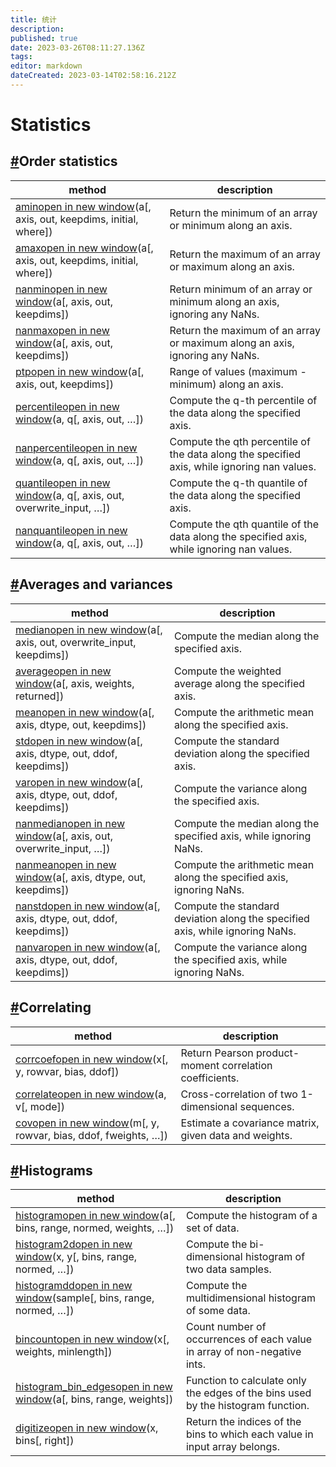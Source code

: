 ```yaml
---
title: 统计
description: 
published: true
date: 2023-03-26T08:11:27.136Z
tags: 
editor: markdown
dateCreated: 2023-03-14T02:58:16.212Z
---
```


# Statistics

## [#](https://www.numpy.org.cn/reference/routines/statistics.html#order-statistics)Order statistics

| method                                                       | description                                                  |
| ------------------------------------------------------------ | ------------------------------------------------------------ |
| [aminopen in new window](https://numpy.org/devdocs/reference/generated/numpy.amin.html#numpy.amin)(a[, axis, out, keepdims, initial, where]) | Return the minimum of an array or minimum along an axis.     |
| [amaxopen in new window](https://numpy.org/devdocs/reference/generated/numpy.amax.html#numpy.amax)(a[, axis, out, keepdims, initial, where]) | Return the maximum of an array or maximum along an axis.     |
| [nanminopen in new window](https://numpy.org/devdocs/reference/generated/numpy.nanmin.html#numpy.nanmin)(a[, axis, out, keepdims]) | Return minimum of an array or minimum along an axis, ignoring any NaNs. |
| [nanmaxopen in new window](https://numpy.org/devdocs/reference/generated/numpy.nanmax.html#numpy.nanmax)(a[, axis, out, keepdims]) | Return the maximum of an array or maximum along an axis, ignoring any NaNs. |
| [ptpopen in new window](https://numpy.org/devdocs/reference/generated/numpy.ptp.html#numpy.ptp)(a[, axis, out, keepdims]) | Range of values (maximum - minimum) along an axis.           |
| [percentileopen in new window](https://numpy.org/devdocs/reference/generated/numpy.percentile.html#numpy.percentile)(a, q[, axis, out, …]) | Compute the q-th percentile of the data along the specified axis. |
| [nanpercentileopen in new window](https://numpy.org/devdocs/reference/generated/numpy.nanpercentile.html#numpy.nanpercentile)(a, q[, axis, out, …]) | Compute the qth percentile of the data along the specified axis, while ignoring nan values. |
| [quantileopen in new window](https://numpy.org/devdocs/reference/generated/numpy.quantile.html#numpy.quantile)(a, q[, axis, out, overwrite_input, …]) | Compute the q-th quantile of the data along the specified axis. |
| [nanquantileopen in new window](https://numpy.org/devdocs/reference/generated/numpy.nanquantile.html#numpy.nanquantile)(a, q[, axis, out, …]) | Compute the qth quantile of the data along the specified axis, while ignoring nan values. |

## [#](https://www.numpy.org.cn/reference/routines/statistics.html#averages-and-variances)Averages and variances

| method                                                       | description                                                  |
| ------------------------------------------------------------ | ------------------------------------------------------------ |
| [medianopen in new window](https://numpy.org/devdocs/reference/generated/numpy.median.html#numpy.median)(a[, axis, out, overwrite_input, keepdims]) | Compute the median along the specified axis.                 |
| [averageopen in new window](https://numpy.org/devdocs/reference/generated/numpy.average.html#numpy.average)(a[, axis, weights, returned]) | Compute the weighted average along the specified axis.       |
| [meanopen in new window](https://numpy.org/devdocs/reference/generated/numpy.mean.html#numpy.mean)(a[, axis, dtype, out, keepdims]) | Compute the arithmetic mean along the specified axis.        |
| [stdopen in new window](https://numpy.org/devdocs/reference/generated/numpy.std.html#numpy.std)(a[, axis, dtype, out, ddof, keepdims]) | Compute the standard deviation along the specified axis.     |
| [varopen in new window](https://numpy.org/devdocs/reference/generated/numpy.var.html#numpy.var)(a[, axis, dtype, out, ddof, keepdims]) | Compute the variance along the specified axis.               |
| [nanmedianopen in new window](https://numpy.org/devdocs/reference/generated/numpy.nanmedian.html#numpy.nanmedian)(a[, axis, out, overwrite_input, …]) | Compute the median along the specified axis, while ignoring NaNs. |
| [nanmeanopen in new window](https://numpy.org/devdocs/reference/generated/numpy.nanmean.html#numpy.nanmean)(a[, axis, dtype, out, keepdims]) | Compute the arithmetic mean along the specified axis, ignoring NaNs. |
| [nanstdopen in new window](https://numpy.org/devdocs/reference/generated/numpy.nanstd.html#numpy.nanstd)(a[, axis, dtype, out, ddof, keepdims]) | Compute the standard deviation along the specified axis, while ignoring NaNs. |
| [nanvaropen in new window](https://numpy.org/devdocs/reference/generated/numpy.nanvar.html#numpy.nanvar)(a[, axis, dtype, out, ddof, keepdims]) | Compute the variance along the specified axis, while ignoring NaNs. |

## [#](https://www.numpy.org.cn/reference/routines/statistics.html#correlating)Correlating

| method                                                       | description                                             |
| ------------------------------------------------------------ | ------------------------------------------------------- |
| [corrcoefopen in new window](https://numpy.org/devdocs/reference/generated/numpy.corrcoef.html#numpy.corrcoef)(x[, y, rowvar, bias, ddof]) | Return Pearson product-moment correlation coefficients. |
| [correlateopen in new window](https://numpy.org/devdocs/reference/generated/numpy.correlate.html#numpy.correlate)(a, v[, mode]) | Cross-correlation of two 1-dimensional sequences.       |
| [covopen in new window](https://numpy.org/devdocs/reference/generated/numpy.cov.html#numpy.cov)(m[, y, rowvar, bias, ddof, fweights, …]) | Estimate a covariance matrix, given data and weights.   |

## [#](https://www.numpy.org.cn/reference/routines/statistics.html#histograms)Histograms

| method                                                       | description                                                  |
| ------------------------------------------------------------ | ------------------------------------------------------------ |
| [histogramopen in new window](https://numpy.org/devdocs/reference/generated/numpy.histogram.html#numpy.histogram)(a[, bins, range, normed, weights, …]) | Compute the histogram of a set of data.                      |
| [histogram2dopen in new window](https://numpy.org/devdocs/reference/generated/numpy.histogram2d.html#numpy.histogram2d)(x, y[, bins, range, normed, …]) | Compute the bi-dimensional histogram of two data samples.    |
| [histogramddopen in new window](https://numpy.org/devdocs/reference/generated/numpy.histogramdd.html#numpy.histogramdd)(sample[, bins, range, normed, …]) | Compute the multidimensional histogram of some data.         |
| [bincountopen in new window](https://numpy.org/devdocs/reference/generated/numpy.bincount.html#numpy.bincount)(x[, weights, minlength]) | Count number of occurrences of each value in array of non-negative ints. |
| [histogram_bin_edgesopen in new window](https://numpy.org/devdocs/reference/generated/numpy.histogram_bin_edges.html#numpy.histogram_bin_edges)(a[, bins, range, weights]) | Function to calculate only the edges of the bins used by the histogram function. |
| [digitizeopen in new window](https://numpy.org/devdocs/reference/generated/numpy.digitize.html#numpy.digitize)(x, bins[, right]) | Return the indices of the bins to which each value in input array belongs. |